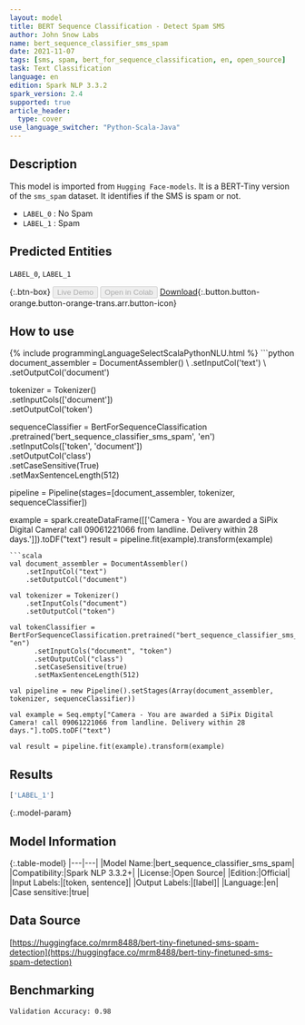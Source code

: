 ```yaml
---
layout: model
title: BERT Sequence Classification - Detect Spam SMS
author: John Snow Labs
name: bert_sequence_classifier_sms_spam
date: 2021-11-07
tags: [sms, spam, bert_for_sequence_classification, en, open_source]
task: Text Classification
language: en
edition: Spark NLP 3.3.2
spark_version: 2.4
supported: true
article_header:
  type: cover
use_language_switcher: "Python-Scala-Java"
---
```


## Description

This model is imported from `Hugging Face-models`. It is a BERT-Tiny version of the `sms_spam` dataset. It identifies if the SMS is spam or not.

- `LABEL_0` : No Spam
- `LABEL_1` : Spam

## Predicted Entities

`LABEL_0`, `LABEL_1`

{:.btn-box}
<button class="button button-orange" disabled>Live Demo</button>
<button class="button button-orange" disabled>Open in Colab</button>
[Download](https://s3.amazonaws.com/auxdata.johnsnowlabs.com/public/models/bert_sequence_classifier_sms_spam_en_3.3.2_2.4_1636290194115.zip){:.button.button-orange.button-orange-trans.arr.button-icon}

## How to use



<div class="tabs-box" markdown="1">
{% include programmingLanguageSelectScalaPythonNLU.html %}
```python
document_assembler = DocumentAssembler() \
    .setInputCol('text') \
    .setOutputCol('document')

tokenizer = Tokenizer() \
    .setInputCols(['document']) \
    .setOutputCol('token')

sequenceClassifier = BertForSequenceClassification \
      .pretrained('bert_sequence_classifier_sms_spam', 'en') \
      .setInputCols(['token', 'document']) \
      .setOutputCol('class') \
      .setCaseSensitive(True) \
      .setMaxSentenceLength(512)

pipeline = Pipeline(stages=[document_assembler, tokenizer, sequenceClassifier])

example = spark.createDataFrame([['Camera - You are awarded a SiPix Digital Camera! call 09061221066 from landline. Delivery within 28 days.']]).toDF("text")
result = pipeline.fit(example).transform(example)
```
```scala
val document_assembler = DocumentAssembler() 
    .setInputCol("text") 
    .setOutputCol("document")

val tokenizer = Tokenizer() 
    .setInputCols("document") 
    .setOutputCol("token")

val tokenClassifier = BertForSequenceClassification.pretrained("bert_sequence_classifier_sms_spam", "en")
      .setInputCols("document", "token")
      .setOutputCol("class")
      .setCaseSensitive(true)
      .setMaxSentenceLength(512)

val pipeline = new Pipeline().setStages(Array(document_assembler, tokenizer, sequenceClassifier))

val example = Seq.empty["Camera - You are awarded a SiPix Digital Camera! call 09061221066 from landline. Delivery within 28 days."].toDS.toDF("text")

val result = pipeline.fit(example).transform(example)
```
</div>

## Results

```bash
['LABEL_1']
```

{:.model-param}
## Model Information

{:.table-model}
|---|---|
|Model Name:|bert_sequence_classifier_sms_spam|
|Compatibility:|Spark NLP 3.3.2+|
|License:|Open Source|
|Edition:|Official|
|Input Labels:|[token, sentence]|
|Output Labels:|[label]|
|Language:|en|
|Case sensitive:|true|

## Data Source

[https://huggingface.co/mrm8488/bert-tiny-finetuned-sms-spam-detection](https://huggingface.co/mrm8488/bert-tiny-finetuned-sms-spam-detection)

## Benchmarking

```bash
Validation Accuracy: 0.98
```
